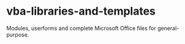 # vba-libraries-and-templates
Modules, userforms and complete Microsoft Office files for general-purpose.

